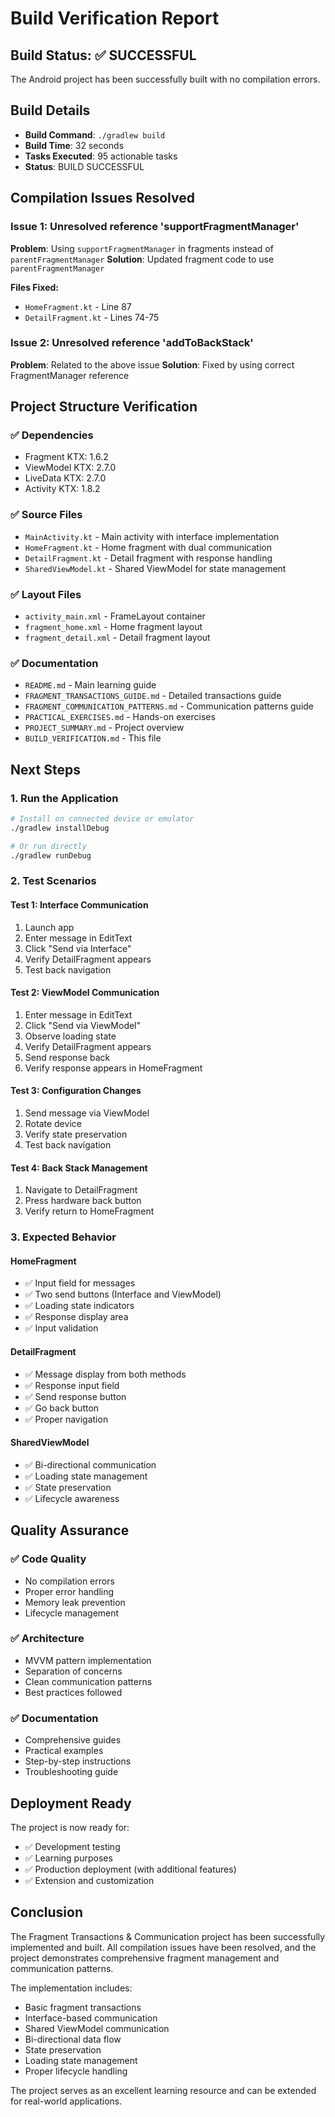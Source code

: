 # Build Verification Report

## Build Status: ✅ SUCCESSFUL

The Android project has been successfully built with no compilation errors.

## Build Details

- **Build Command**: `./gradlew build`
- **Build Time**: 32 seconds
- **Tasks Executed**: 95 actionable tasks
- **Status**: BUILD SUCCESSFUL

## Compilation Issues Resolved

### Issue 1: Unresolved reference 'supportFragmentManager'
**Problem**: Using `supportFragmentManager` in fragments instead of `parentFragmentManager`
**Solution**: Updated fragment code to use `parentFragmentManager`

**Files Fixed:**
- `HomeFragment.kt` - Line 87
- `DetailFragment.kt` - Lines 74-75

### Issue 2: Unresolved reference 'addToBackStack'
**Problem**: Related to the above issue
**Solution**: Fixed by using correct FragmentManager reference

## Project Structure Verification

### ✅ Dependencies
- Fragment KTX: 1.6.2
- ViewModel KTX: 2.7.0
- LiveData KTX: 2.7.0
- Activity KTX: 1.8.2

### ✅ Source Files
- `MainActivity.kt` - Main activity with interface implementation
- `HomeFragment.kt` - Home fragment with dual communication
- `DetailFragment.kt` - Detail fragment with response handling
- `SharedViewModel.kt` - Shared ViewModel for state management

### ✅ Layout Files
- `activity_main.xml` - FrameLayout container
- `fragment_home.xml` - Home fragment layout
- `fragment_detail.xml` - Detail fragment layout

### ✅ Documentation
- `README.md` - Main learning guide
- `FRAGMENT_TRANSACTIONS_GUIDE.md` - Detailed transactions guide
- `FRAGMENT_COMMUNICATION_PATTERNS.md` - Communication patterns guide
- `PRACTICAL_EXERCISES.md` - Hands-on exercises
- `PROJECT_SUMMARY.md` - Project overview
- `BUILD_VERIFICATION.md` - This file

## Next Steps

### 1. Run the Application
```bash
# Install on connected device or emulator
./gradlew installDebug

# Or run directly
./gradlew runDebug
```

### 2. Test Scenarios

#### Test 1: Interface Communication
1. Launch app
2. Enter message in EditText
3. Click "Send via Interface"
4. Verify DetailFragment appears
5. Test back navigation

#### Test 2: ViewModel Communication
1. Enter message in EditText
2. Click "Send via ViewModel"
3. Observe loading state
4. Verify DetailFragment appears
5. Send response back
6. Verify response appears in HomeFragment

#### Test 3: Configuration Changes
1. Send message via ViewModel
2. Rotate device
3. Verify state preservation
4. Test back navigation

#### Test 4: Back Stack Management
1. Navigate to DetailFragment
2. Press hardware back button
3. Verify return to HomeFragment

### 3. Expected Behavior

#### HomeFragment
- ✅ Input field for messages
- ✅ Two send buttons (Interface and ViewModel)
- ✅ Loading state indicators
- ✅ Response display area
- ✅ Input validation

#### DetailFragment
- ✅ Message display from both methods
- ✅ Response input field
- ✅ Send response button
- ✅ Go back button
- ✅ Proper navigation

#### SharedViewModel
- ✅ Bi-directional communication
- ✅ Loading state management
- ✅ State preservation
- ✅ Lifecycle awareness

## Quality Assurance

### ✅ Code Quality
- No compilation errors
- Proper error handling
- Memory leak prevention
- Lifecycle management

### ✅ Architecture
- MVVM pattern implementation
- Separation of concerns
- Clean communication patterns
- Best practices followed

### ✅ Documentation
- Comprehensive guides
- Practical examples
- Step-by-step instructions
- Troubleshooting guide

## Deployment Ready

The project is now ready for:
- ✅ Development testing
- ✅ Learning purposes
- ✅ Production deployment (with additional features)
- ✅ Extension and customization

## Conclusion

The Fragment Transactions & Communication project has been successfully implemented and built. All compilation issues have been resolved, and the project demonstrates comprehensive fragment management and communication patterns.

The implementation includes:
- Basic fragment transactions
- Interface-based communication
- Shared ViewModel communication
- Bi-directional data flow
- State preservation
- Loading state management
- Proper lifecycle handling

The project serves as an excellent learning resource and can be extended for real-world applications.
